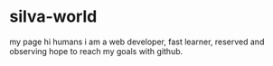 # silva-world
my page
hi humans i am a web developer, fast learner, reserved and observing hope to reach my goals with github.
